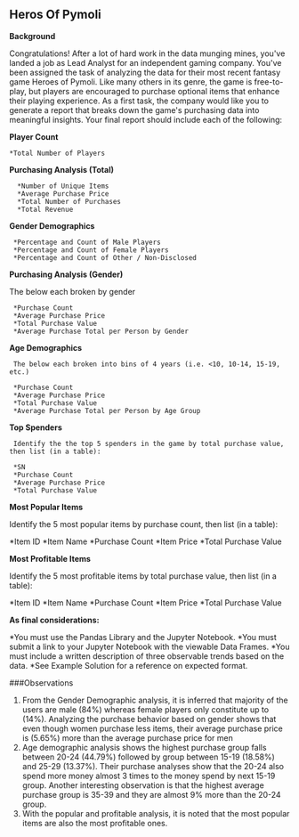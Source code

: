 ## Heros Of Pymoli ##


**Background**

Congratulations! After a lot of hard work in the data munging mines, you've landed a job as Lead Analyst for an independent gaming company. You've been assigned the task of analyzing the data for their most recent fantasy game Heroes of Pymoli.
Like many others in its genre, the game is free-to-play, but players are encouraged to purchase optional items that enhance their playing experience. As a first task, the company would like you to generate a report that breaks down the game's purchasing data into meaningful insights.
Your final report should include each of the following:

**Player Count**

    *Total Number of Players

**Purchasing Analysis (Total)**

      *Number of Unique Items
      *Average Purchase Price
      *Total Number of Purchases
      *Total Revenue

**Gender Demographics**

     *Percentage and Count of Male Players
     *Percentage and Count of Female Players
     *Percentage and Count of Other / Non-Disclosed


**Purchasing Analysis (Gender)**

   The below each broken by gender

     *Purchase Count
     *Average Purchase Price
     *Total Purchase Value
     *Average Purchase Total per Person by Gender


**Age Demographics**

     The below each broken into bins of 4 years (i.e. <10, 10-14, 15-19, etc.)

     *Purchase Count
     *Average Purchase Price
     *Total Purchase Value
     *Average Purchase Total per Person by Age Group




**Top Spenders**

     Identify the the top 5 spenders in the game by total purchase value, then list (in a table):

     *SN
     *Purchase Count
     *Average Purchase Price
     *Total Purchase Value


**Most Popular Items**

   Identify the 5 most popular items by purchase count, then list (in a table):

   *Item ID
   *Item Name
   *Purchase Count
   *Item Price
   *Total Purchase Value




**Most Profitable Items**

   Identify the 5 most profitable items by total purchase value, then list (in a table):

   *Item ID
   *Item Name
   *Purchase Count
   *Item Price
   *Total Purchase Value



**As final considerations:**

   *You must use the Pandas Library and the Jupyter Notebook.
   *You must submit a link to your Jupyter Notebook with the viewable Data Frames.
   *You must include a written description of three observable trends based on the data.
   *See Example Solution for a reference on expected format.



###Observations

   1.	From the Gender Demographic analysis, it is inferred that majority of the users are male (84%) whereas female players only constitute up to (14%). Analyzing the purchase behavior based on gender shows that even though women purchase less items, their average purchase price is (5.65%) more than the average purchase price for men 
   2.	Age demographic analysis shows the highest purchase group falls between 20-24 (44.79%) followed by group between 15-19 (18.58%) and 25-29 (13.37%). Their purchase analyses show that the 20-24 also spend more money almost 3 times to the money spend by next 15-19 group.  Another interesting observation is that the highest average purchase group is 35-39 and they are almost 9% more than the 20-24 group.
   3.	With the popular and profitable analysis, it is noted that the most popular items are also the most profitable ones.  
 






 
 
